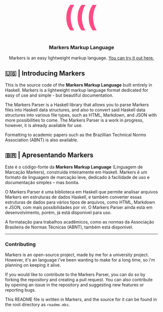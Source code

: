 <p align="center">
  <img width="20%" src="mkslogo.png" alt="Markers Markup Language" style="padding-bottom: 20px" />
</p>

<h3 align="center">Markers Markup Language</h3>

<p align="center">
  Markers is an easy lightweight markup language.  
  <a href="https://markers.mirvox.xyz/">You can try it out here.</a>
</p>


## 🇺🇸 | Introducing Markers

This is the source code of the **Markers Markup Language** built entirely in Haskell.
Markers is a lightweight markup language format dedicated for easy of use and simple - but beautiful documentation.

The Markers Parser is a Haskell library that allows you to parse Markers files into Haskell data structures,
and also to convert said Haskell data structures into various file types, such as HTML, Markdown, and JSON with
more possibilities to come. The Markers Parser is a work in progress, however, it is already available for use.

Formatting to academic papers such as the Brazillian Technical Norms Association (ABNT) is also available.

## 🇧🇷 | Apresentando Markers

Este é o código-fonte da **Markers Markup Language** (Linguagem de Marcação Markers), construída inteiramente em Haskell.
Markers é um formato de linguagem de marcação leve, dedicado à facilidade de uso e documentação simples – mas bonita.

O Markers Parser é uma biblioteca em Haskell que permite analisar arquivos Markers em estruturas de dados Haskell,
e também converter essas estruturas de dados para vários tipos de arquivos, como HTML, Markdown e JSON,
com mais possibilidades por vir. O Markers Parser ainda está em desenvolvimento, porém, já está disponível para uso.

A formatação para trabalhos acadêmicos, como as normas da Associação Brasileira de Normas Técnicas (ABNT), também está disponível.

<hr/>

###  Contributing

Markers is an open-source project, made by me for a university project.
However, it's an language i've been wanting to make for a long time, so i'm planning on keeping it alive.

If you would like to contribute to the Markers Parser, you can do so by forking the repository and creating a pull request.
You can also contribute by opening an issue in the repository and suggesting new features or reporting bugs.


This README file is written in Markers, and the source for it can be found in the root directory as `readme.mks`.
